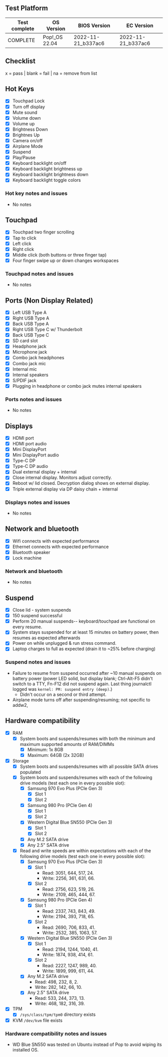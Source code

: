 ## Test Platform

| Test complete | OS Version     | BIOS Version       | EC Version         |
| ------------- | -------------- | ------------------ | ------------------ |
| COMPLETE      | Pop!\_OS 22.04 | 2022-11-21_b337ac6 | 2022-11-21_b337ac6 |

## Checklist
x = pass | blank = fail | na = remove from list

## Hot Keys

- [X] Touchpad Lock
- [X] Turn off display
- [X] Mute sound
- [X] Volume down
- [X] Volume up
- [X] Brightness Down
- [X] Brightnes Up
- [X] Camera on/off
- [X] Airplane Mode
- [X] Suspend
- [X] Play/Pause
- [X] Keyboard backlight on/off
- [X] Keyboard backlight brightness up
- [X] Keyboard backlight brightness down
- [X] Keyboard backlight toggle colors

### Hot key notes and issues

- No notes

## Touchpad

- [X] Touchpad two finger scrolling 
- [X] Tap to click
- [X] Left click
- [X] Right click
- [X] Middle click (both buttons or three finger tap)
- [X] Four finger swipe up or down changes workspaces

### Touchpad notes and issues

- No notes

## Ports (Non Display Related)

- [X] Left USB Type A
- [X] Right USB Type A
- [X] Back USB Type A
- [X] Right USB Type C w/ Thunderbolt
- [X] Back USB Type C
- [X] SD card slot
- [X] Headphone jack
- [X] Microphone jack
- [X] Combo jack headphones
- [X] Combo jack mic
- [X] Internal mic
- [X] Internal speakers
- [X] S/PDIF jack
- [X] Plugging in headphone or combo jack mutes internal speakers

### Ports notes and issues

- No notes

## Displays

- [X] HDMI port
- [X] HDMI port audio
- [X] Mini DisplayPort
- [X] Mini DisplayPort audio
- [X] Type-C DP
- [X] Type-C DP audio
- [X] Dual external display + internal
- [X] Close internal display. Monitors adjust correctly.
- [X] Reboot w/ lid closed. Decryption dialog shows on external display.
- [X] Triple external display via DP daisy chain + internal

### Displays notes and issues

- No notes

## Network and bluetooth

- [X] Wifi connects with expected performance
- [X] Ethernet connects with expected performance
- [X] Bluetooth speaker
- [X] Lock machine

### Network and bluetooth

- No notes

## Suspend

- [X] Close lid - system suspends
- [X] 150 suspend successful
- [X] Perform 20 manual suspends-- keyboard/touchpad are functional on every resume.
- [X] System stays suspended for at least 15 minutes on battery power, then resumes as expected afterwards
- [X] Power on while unplugged & run stress command.
- [X] Laptop charges to full as expected (drain it to ~25% before charging)

### Suspend notes and issues

- Failure to resume from suspend occurred after ~10 manual suspends on battery power (power LED solid, but display blank; Ctrl-Alt-F5 didn't switch to a TTY, Fn-F12 did not suspend again. Last thing journalctl logged was `kernel: PM: suspend entry (deep)`.)
    - Didn't occur on a second or third attempt.
- Airplane mode turns off after suspending/resuming; not specific to addw2, 

## Hardware compatibility

- [X] RAM
    - [X] System boots and suspends/resumes with both the minimum and maximum supported amounts of RAM/DIMMs
        - [X] Minimum: 1x 8GB
        - [X] Maximum: 64GB (2x 32GB)
- [X] Storage
    - [X] System boots and suspends/resumes with all possible SATA drives populated
    - [X] System boots and suspends/resumes with each of the following drive models (test each one in every possible slot):
        - [X] Samsung 970 Evo Plus (PCIe Gen 3)
            - [X] Slot 1
            - [X] Slot 2
        - [X] Samsung 980 Pro (PCIe Gen 4)
            - [X] Slot 1
            - [X] Slot 2
        - [X] Western Digital Blue SN550 (PCIe Gen 3)
            - [X] Slot 1
            - [X] Slot 2
        - [X] Any M.2 SATA drive
        - [X] Any 2.5" SATA drive
    - [X] Read and write speeds are within expectations with each of the following drive models (test each one in every possible slot):
        - [X] Samsung 970 Evo Plus (PCIe Gen 3)
            - [X] Slot 1
                - Read: 3051, 644, 517, 24.
                - Write: 2256, 361, 631, 66.
            - [X] Slot 2
                - Read: 2756, 623, 519, 26.
                - Write: 2109, 465, 444, 67.
        - [X] Samsung 980 Pro (PCIe Gen 4)
            - [X] Slot 1
                - Read: 2337, 743, 843, 49.
                - Write: 2194, 393, 718, 65.
            - [X] Slot 2
                - Read: 2690, 706, 833, 41.
                - Write: 2532, 385, 1063, 57.
        - [X] Western Digital Blue SN550 (PCIe Gen 3)
            - [X] Slot 1
                - Read: 2194, 1244, 1040, 41.
                - Write: 1874, 938, 414, 61.
            - [X] Slot 2
                - Read: 2227, 1247, 989, 40.
                - Write: 1899, 999, 611, 44.
        - [X] Any M.2 SATA drive
            - Read: 498, 232, 8, 2.
            - Write: 282, 142, 66, 10.
        - [X] Any 2.5" SATA drive
            - Read: 533, 244, 373, 13.
            - Write: 468, 182, 316, 39.
- [X] TPM
    - [X] `/sys/class/tpm/tpm0` directory exists
- [X] KVM `/dev/kvm` file exists

### Hardware compatibility notes and issues

- WD Blue SN550 was tested on Ubuntu instead of Pop to avoid wiping its installed OS.
